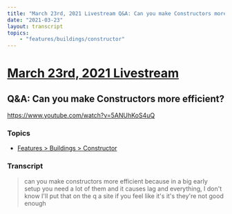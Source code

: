 ```yaml
---
title: "March 23rd, 2021 Livestream Q&A: Can you make Constructors more efficient?"
date: "2021-03-23"
layout: transcript
topics:
    - "features/buildings/constructor"
---
```

# [March 23rd, 2021 Livestream](../2021-03-23.md)
## Q&A: Can you make Constructors more efficient?
https://www.youtube.com/watch?v=5ANUhKoS4uQ

### Topics
* [Features > Buildings > Constructor](../topics/features/buildings/constructor.md)

### Transcript

> can you make constructors more efficient because in a big early setup you need a lot of them and it causes lag and everything, I don't know I'll put that on the q a site if you feel like it's it's they're not good enough
